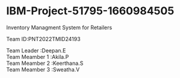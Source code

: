 # IBM-Project-51795-1660984505
Inventory Managment System for Retailers


Team ID:PNT2022TMID24193   


Team Leader :Deepan.E  
Team Meamber 1 :Akila.P  
Team Meamber 2 :Keerthana.S   
Team Meamber 3 :Sweatha.V  
  